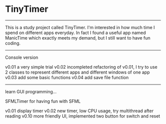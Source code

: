 # TinyTimer

--------------------

This is a study project called TinyTimer.
I'm interested in how much time I spend on different apps everyday.
In fact I found a useful app named ManicTime which exactly meets my demand, but I still want to have fun coding.

--------------------

Console version

v0.01 a very simple trial
v0.02 incompleted refactoring of v0.01, I try to use 2 classes to represent different apps and different windows of one app
v0.03 add some basic functions
v0.04 add save file function

--------------------

learn GUI programming...

SFMLTimer for having fun with SFML

v0.01 display timer
v0.02 new timer, low CPU usage, try multithread after reading <Cpp Concurrency in Action>
v0.10 more friendly UI, implemented two button for switch and reset
